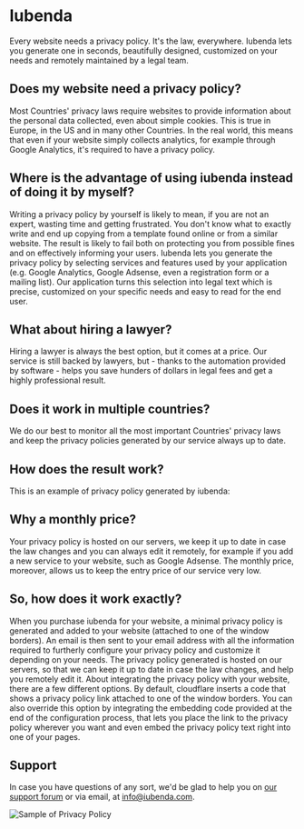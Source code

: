 # Iubenda

Every website needs a privacy policy. It's the law, everywhere. Iubenda lets you generate one in seconds, beautifully designed, customized on your needs and remotely maintained by a legal team.


## Does my website need a privacy policy?

Most Countries' privacy laws require websites to provide information about the personal data collected, even about simple cookies. This is true in Europe, in the US and in many other Countries. In the real world, this means that even if your website simply collects analytics, for example through Google Analytics, it's required to have a privacy policy.

## Where is the advantage of using iubenda instead of doing it by myself?

Writing a privacy policy by yourself is likely to mean, if you are not an expert, wasting time and getting frustrated. You don't know what to exactly write and end up copying from a template found online or from a similar website. The result is likely to fail both on protecting you from possible fines and on effectively informing your users.
Iubenda lets you generate the privacy policy by selecting services and features used by your application (e.g. Google Analytics, Google Adsense, even a registration form or a mailing list). Our application turns this selection into legal text which is precise, customized on your specific needs and easy to read for the end user.

## What about hiring a lawyer?

Hiring a lawyer is always the best option, but it comes at a price. Our service is still backed by lawyers, but - thanks to the automation provided by software - helps you save hunders of dollars in legal fees and get a highly professional result.

## Does it work in multiple countries?

We do our best to monitor all the most important Countries' privacy laws and keep the privacy policies generated by our service always up to date.

## How does the result work?

This is an example of privacy policy generated by iubenda: 

## Why a monthly price?

Your privacy policy is hosted on our servers, we keep it up to date in case the law changes and you can always edit it remotely, for example if you add a new service to your website, such as Google Adsense.
The monthly price, moreover, allows us to keep the entry price of our service very low.

## So, how does it work exactly?

When you purchase iubenda for your website, a minimal privacy policy is generated and added to your website (attached to one of the window borders). An email is then sent to your email address with all the information required to furtherly configure your privacy policy and customize it depending on your needs. The privacy policy generated is hosted on our servers, so that we can keep it up to date in case the law changes, and help you remotely edit it.
About integrating the privacy policy with your website, there are a few different options. By default, cloudflare inserts a code that shows a privacy policy link attached to one of the window borders. You can also override this option by integrating the embedding code provided at the end of the configuration process, that lets you place the link to the privacy policy wherever you want and even embed the privacy policy text right into one of your pages.

## Support
In case you have questions of any sort, we'd be glad to help you on <a href="https://getsatisfaction.com/iubenda">our support forum</a> or via email, at <a href="mailto:info@iubenda.com">info@iubenda.com</a>.



<!--
You turn it on, and when you need to tell your users something, you enter a message and it will show the next time the user loads your site. If the user dismisses the message by clicking on it, Trumpet will not show it again for 24 hours. 

Trumpet can be used to:

* Notify users about upcoming service disruptions

* Proactively handle service disruptions, keeping your visitors informed
-->
![Sample of Privacy Policy](/images/apps/iubenda/pp_screenshot.png "Screenshot")
<!--
For comments or support please contact me by <a href="mailto:martin+trumpet@blaastolen.com">email</a> or <a href="http://twitter.com/martior">Twitter</a>.
-->

<!--
#Trumpet

This app lets you put a small message at the top of your site. 

You turn it on, and when you need to tell your users something, you enter a message and it will show the next time the user loads your site. If the user dismisses the message by clicking on it, Trumpet will not show it again for 24 hours. 

Trumpet can be used to:

* Notify users about upcoming service disruptions

* Proactively handle service disruptions, keeping your visitors informed

![Screenshot of trumpet](/images/apps/trumpet/trumpet_screenshot.png "Screenshot")

For comments or support please contact me by <a href="mailto:martin+trumpet@blaastolen.com">email</a> or <a href="http://twitter.com/martior">Twitter</a>.
-->

<!--
#cloudflare.md for App detail page

cloudflare.md is your marketing copy, known as the App detail page. Here's one [live example](https://www.cloudflare.com/apps/trumpet) of an App detail page.

cloudflare.md -- as seen in the source of this example -- must be
formatted in [Markdown](http://daringfireball.net/projects/markdown/syntax).

This content will be rendered and displayed at
cloudflare.com/apps/[APP-KEY]
where [APP-KEY] is your CloudFlare-approved key, used in the
directory path, among other places.

##Images

You may put one or more images in your App detail page,
such as screenshots of how your App appears on a site.

For an image to appear, you need to do three things:

 1. Add the image to your repo 
 2. Reference the image in the "detail_page" section of the cloudflare.json file.
 3. Link to the image in the cloudflare.md file (this page).

Please limit images on the app detail page to no more than 708 pixels wide.

###Adding image to your repo

Image __must__ be in PNG format and use the .png file extension.

Recommended: place your images within /public/images in your repo. However, you may place images anywhere in your repo.

Make sure that images do not have the same base name.

CloudFlare does not maintain your repo's directory structure
when processing and referencing the images.

####Versioning

Images don't track versions. Any change to an image that is
approved will be live right away, even if the new version is
still in beta. We recommend you change the image filename if you
change the image.

###Reference image in cloudflare.json

To be included, each image __must__ be referenced in the "assets"
section, within the "detail_page" area, of the cloudflare.json file.

Example:
    
    "assets":{
        "logos" : {
        	"200px": "./public/images/logo-200.png",
        	"132px": "./public/images/logo-132.png"
            },
        "detail_page" : [
        	"./public/images/example.png"
            ]
        },

###Include image link in cloudflare.md

When the cloudflare.md markdown is rendered for display on
cloudflare.com, images used are those that match all three
conditions:
 * in the repo
 * referenced in the cloudflare.json file
 * linked in the cloudflare.md file

Images will be hosted in /images/apps/[APP-KEY]

The cloudflare.md link must use that reference.

As code, where "sample" is the APP-KEY:

    ![Sample image](/images/apps/sample/example.png "Has to be a png")

An image link like the one below, for example.png, will work on your app page, although it will __not__ work on GitHub.

![Sample image](/images/apps/sample/example.png "Has to be a png")
-->